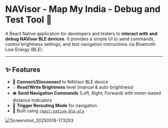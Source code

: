 # NAVisor - Map My India - Debug and Test Tool 👋

A React Native application for developers and testers to **interact with and debug NAVisor BLE devices**. It provides a simple UI to send commands, control brightness settings, and test navigation instructions via Bluetooth Low Energy (BLE).

---

## ✨ Features

- 🔌 **Connect/Disconnect** to NAVisor BLE device  
- 💡 **Read/Write Brightness** level (manual & auto-brightness)  
- 🚘 **Send Navigation Commands** (Left, Right, Forward) with meter-based distance indicators  
- 🔁 **Trigger Rerouting Mode** for navigation 
- 📡 Built using [`react-native-ble-plx`](https://github.com/dotintent/react-native-ble-plx)


![Screenshot_20250518-173203](https://github.com/user-attachments/assets/d3595dbb-b9db-46d9-b7a0-44c0401398b9)


